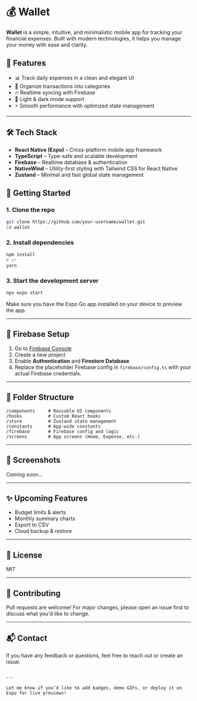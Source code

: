 
# 💰 Wallet

**Wallet** is a simple, intuitive, and minimalistic mobile app for tracking your financial expenses. Built with modern technologies, it helps you manage your money with ease and clarity.

## 📱 Features

- 📊 Track daily expenses in a clean and elegant UI
- 📁 Organize transactions into categories
- 🔥 Realtime syncing with Firebase
- 🌙 Light & dark mode support
- ⚡ Smooth performance with optimized state management

---

## 🛠 Tech Stack

- **React Native (Expo)** – Cross-platform mobile app framework  
- **TypeScript** – Type-safe and scalable development  
- **Firebase** – Realtime database & authentication  
- **NativeWind** – Utility-first styling with Tailwind CSS for React Native  
- **Zustand** – Minimal and fast global state management


## 🚀 Getting Started

### 1. Clone the repo

```bash
git clone https://github.com/your-username/wallet.git
cd wallet
```

### 2. Install dependencies

```bash
npm install
# or
yarn
```

### 3. Start the development server

```bash
npx expo start
```

Make sure you have the Expo Go app installed on your device to preview the app.

---

## 🔐 Firebase Setup

1. Go to [Firebase Console](https://console.firebase.google.com/)
2. Create a new project
3. Enable **Authentication** and **Firestore Database**
4. Replace the placeholder Firebase config in `firebase/config.ts` with your actual Firebase credentials.

---

## 📁 Folder Structure

```
/components     # Reusable UI components
/hooks          # Custom React hooks
/store          # Zustand state management
/constants      # App-wide constants
/firebase       # Firebase config and logic
/screens        # App screens (Home, Expense, etc.)
```

---

## 📸 Screenshots

Coming soon...

---

## ✨ Upcoming Features

- Budget limits & alerts  
- Monthly summary charts  
- Export to CSV  
- Cloud backup & restore

---

## 📄 License

MIT

---

## 🤝 Contributing

Pull requests are welcome! For major changes, please open an issue first to discuss what you'd like to change.

---

## 📬 Contact

If you have any feedback or questions, feel free to reach out or create an issue.

```

---

Let me know if you’d like to add badges, demo GIFs, or deploy it on Expo for live previews!